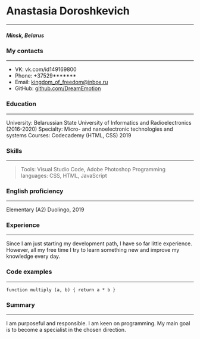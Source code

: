 # Anastasia Doroshkevich
***
##### Minsk, Belarus
### My contacts
***
   - VK: vk.com/id149169800
   - Phone: +37529******* 
   - Email: [kingdom_of_freedom@inbox.ru](kingdom_of_freedom@inbox.ru) 
   - GitHub: [github.com/DreamEmotion](https://github.com/DreamEmotion)

### Education
***
University: Belarussian State University of Informatics and Radioelectronics (2016-2020)
Specialty: Micro- and nanoelectronic technologies and systems
Courses: Codecademy (HTML, CSS) 2019
### Skills
***
   > Tools: Visual Studio Code, Adobe Photoshop
   > Programming languages: CSS, HTML, JavaScript

### English proficiency
***
Elementary (A2)
Duolingo, 2019

### Experience
***
Since I am just starting my development path, I have so far little experience. However, all my free time I try to learn something new and improve my knowledge every day.

### Code examples
***
`function multiply (a, b) {
return a * b
}`

### Summary
***
I am purposeful and responsible. I am keen on programming. My main goal is to become a specialist in the chosen direction.